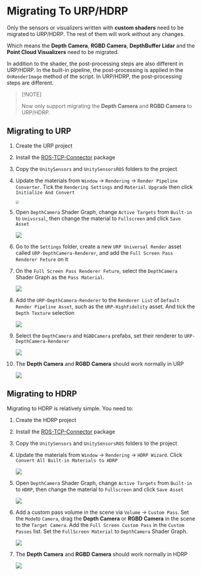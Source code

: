 # Migrating To URP/HDRP
Only the sensors or visualizers written with **custom shaders** need to be migrated to URP/HDRP. The rest of them will work without any changes. 

Which means the **Depth Camera**, **RGBD Camera**, **DepthBuffer Lidar** and the **Point Cloud Visualizers** need to be migrated.

In addition to the shader, the post-processing steps are also different in URP/HDRP. In the built-in pipeline, the post-processing is applied in the `OnRenderImage` method of the script. In URP/HDRP, the post-processing steps are different.

> \[!NOTE]
>
> Now only support migrating the **Depth Camera** and **RGBD Camera** to URP/HDRP.

## Migrating to URP

1. Create the URP project

2. Install the [ROS-TCP-Connector](https://github.com/Unity-Technologies/ROS-TCP-Connector) package

3. Copy the `UnitySensors` and `UnitySensorsROS` folders to the project

4. Update the materials from `Window` -> `Rendering` -> `Render Pipeline Converter`. Tick the `Rendering Settings` and `Material Upgrade` then click `Initialize And Convert`

   <img src=".image/URP_convert_materials.png" style="zoom:50%;" />

5. Open `DepthCamera` Shader Graph, change `Active Targets` from `Built-in` to `Univsrsal`, then change the material to `Fullscreen` and click `Save Asset`

   ![](.image/URP_ShaderGraph.png)

6. Go to the `Settings` folder, create a new `URP Universal Render` asset called `URP-DepthCamera-Renderer`, and add the `Full Screen Pass Renderer Feture` on it

7. On the `Full Screen Pass Renderer Feture`, select the `DepthCamera` Shader Graph as the `Pass Material`.

   ![](.image/URP_post_process.png)

8. Add the `URP-DepthCamera-Renderer` to the `Renderer List` of `Default Render Pipeline Asset`, such as the `URP-HighFidelity` asset. And tick the `Depth Texture` selection

   ![](.image/URP_render_list.png)

9. Select the `DepthCamera` and `RGBDCamera` prefabs, set their renderer to  `URP-DepthCamera-Renderer`

   ![](.image/URP_camera_renderer.png)

10. The **Depth Camera** and **RGBD Camera** should work normally in URP

    ![](.image/URP_final_result.png)


## Migrating to HDRP

Migrating to HDRP is relatively simple. You need to:

1. Create the HDRP project

2. Install the [ROS-TCP-Connector](https://github.com/Unity-Technologies/ROS-TCP-Connector) package

3. Copy the `UnitySensors` and `UnitySensorsROS` folders to the project

4. Update the materials from `Window` -> `Rendering` -> `HDRP Wizard`. Click `Convert All Built-in Materials to HDRP`

   ![](.image/HDRP_convert_materials.png)

5. Open `DepthCamera` Shader Graph, change `Active Targets` from `Built-in` to `HDRP`, then change the material to `Fullscreen` and click `Save Asset`

   ![](.image/HDRP_ShaderGraph.png)

6. Add a custom pass volume in the scene via `Volume` -> `Custom Pass`. Set the `Mode`to `Camera`, drag the  **Depth Camera** or **RGBD Camera** in the scene to the `Target Camera`. Add the `Full Screen Custom Pass` in the `Custom Passes` list. Set the `FullScreen Material` to `DepthCamera` Shader Graph.

   ![](.image/HDRP_custom_pass.png)

7. The **Depth Camera** and **RGBD Camera** should work normally in HDRP

   ![](.image/HDRP_final_result.png)